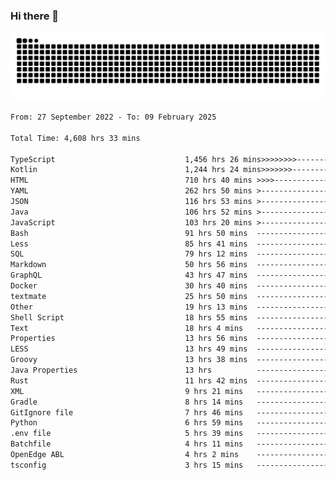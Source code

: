 ### Hi there 👋

<picture>
  <source media="(prefers-color-scheme: dark)" srcset="https://raw.githubusercontent.com/heyline/heyline/output/github-contribution-grid-snake-dark.svg">
  <source media="(prefers-color-scheme: light)" srcset="https://raw.githubusercontent.com/heyline/heyline/output/github-contribution-grid-snake.svg">
  <img alt="github contribution grid snake animation" src="https://raw.githubusercontent.com/heyline/heyline/output/github-contribution-grid-snake.svg">
</picture>

<!--START_SECTION:waka-->

```txt
From: 27 September 2022 - To: 09 February 2025

Total Time: 4,608 hrs 33 mins

TypeScript                             1,456 hrs 26 mins>>>>>>>>-----------------   31.60 %
Kotlin                                 1,244 hrs 24 mins>>>>>>>------------------   27.00 %
HTML                                   710 hrs 40 mins >>>>---------------------   15.42 %
YAML                                   262 hrs 50 mins >------------------------   05.70 %
JSON                                   116 hrs 53 mins >------------------------   02.54 %
Java                                   106 hrs 52 mins >------------------------   02.32 %
JavaScript                             103 hrs 20 mins >------------------------   02.24 %
Bash                                   91 hrs 50 mins  -------------------------   01.99 %
Less                                   85 hrs 41 mins  -------------------------   01.86 %
SQL                                    79 hrs 12 mins  -------------------------   01.72 %
Markdown                               50 hrs 56 mins  -------------------------   01.11 %
GraphQL                                43 hrs 47 mins  -------------------------   00.95 %
Docker                                 30 hrs 40 mins  -------------------------   00.67 %
textmate                               25 hrs 50 mins  -------------------------   00.56 %
Other                                  19 hrs 13 mins  -------------------------   00.42 %
Shell Script                           18 hrs 55 mins  -------------------------   00.41 %
Text                                   18 hrs 4 mins   -------------------------   00.39 %
Properties                             13 hrs 56 mins  -------------------------   00.30 %
LESS                                   13 hrs 49 mins  -------------------------   00.30 %
Groovy                                 13 hrs 38 mins  -------------------------   00.30 %
Java Properties                        13 hrs          -------------------------   00.28 %
Rust                                   11 hrs 42 mins  -------------------------   00.25 %
XML                                    9 hrs 21 mins   -------------------------   00.20 %
Gradle                                 8 hrs 14 mins   -------------------------   00.18 %
GitIgnore file                         7 hrs 46 mins   -------------------------   00.17 %
Python                                 6 hrs 59 mins   -------------------------   00.15 %
.env file                              5 hrs 39 mins   -------------------------   00.12 %
Batchfile                              4 hrs 11 mins   -------------------------   00.09 %
OpenEdge ABL                           4 hrs 2 mins    -------------------------   00.09 %
tsconfig                               3 hrs 15 mins   -------------------------   00.07 %
```

<!--END_SECTION:waka-->

